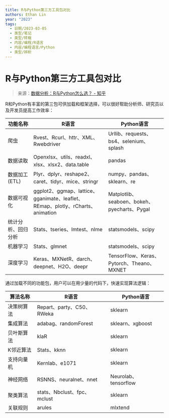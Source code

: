 ```yaml
---
title: R与Python第三方工具包对比
authors: Ethan Lin
year: "2023"
tags:
  - 日期/2023-03-05
  - 类型/笔记
  - 类型/转载
  - 内容/编程/R语言
  - 内容/编程语言/Python
  - 类型/辨析
---
```



# R与Python第三方工具包对比





> 来源：[数据分析：R与Python怎么选？ - 知乎](https://zhuanlan.zhihu.com/p/272100187#:~:text=1%20在%20深度学习%20领域，例如自然语言处理、图像识别等%E3%80%82%20相对于R，Python对GPU有更好的支持，虽然R也支持KERAS运算，但是实现效率较低、成本较高，你可以想象这样的一个场景，当你使用R做深度学习时，经历一番搜索和研究，刚把需要的环境搭建好，人家用Python的已经可以提交项目结果了%E3%80%82%20...%202%20在,统计分析%20领域，R的综合表现更优于Python%E3%80%82%20...%204%20在%20数据可视化%20领域，虽然Python有一些很好的可视化程序库，例如Seaborn、Bokeh和Pygal，但与R对比，在Python中进行可视化有些复杂，可调节的参数较少，且图表样式的控制会更麻烦一些%E3%80%82%20)





R和Python有丰富的第三包可供加载和框架选择，可以很好帮助分析师、研究员以及开发员提高工作效率：

| 功能名称           | R语言                                                        | Python语言                                   |
| ------------------ | ------------------------------------------------------------ | -------------------------------------------- |
| 爬虫               | Rvest、Rcurl、httr、XML、Rwebdriver                          | Urllib、requests、bs4、selenium、splash      |
| 数据读取           | Openxlsx、utils、readxl、xlsx、xlsx2、data.table             | pandas                                       |
| 数据加工(ETL)      | Plyr、dplyr、reshape2、caret、tidyr、mice、stringr           | numpy、pandas、sklearn、re                   |
| 数据可视化         | ggplot2、ggmap、lattice、gganimate、leaflet、REmap、plotly、rCharts、animation | Matplotlib、seaboen、bokeh、pyecharts、Pygal |
| 统计分析、回归分析 | Stats、tseries、lmtest、nlme                                 | statsmodels、scipy                           |
| 机器学习           | Stats、glmnet                                                | statsmodels、scipy                           |
| 深度学习           | Keras、MXNetR、darch、deepnet、H2O、deepr                    | TensorFlow、Keras、Pytorch、Theano、MXNET    |

通过加载不同的功能包，用户可以在用少量的代码下，快速实现算法逻辑：

| 算法名称   | R语言                       | Python语言           |
| ---------- | --------------------------- | -------------------- |
| 决策树算法 | Repart、party、C50、RWeka   | sklearn              |
| 集成算法   | adabag、randomForest        | sklearn、xgboost     |
| 贝叶斯算法 | klaR                        | sklearn              |
| K邻近算法  | Stats、kknn                 | sklearn              |
| 支持向量机 | Kernlab、e1071              | sklearn              |
| 神经网络   | RSNNS、neuralnet、nnet      | Neurolab、tensorflow |
| 聚类算法   | stats、Nbclust、fpc、mclust | sklearn              |
| 关联规则   | arules                      | mlxtend              |